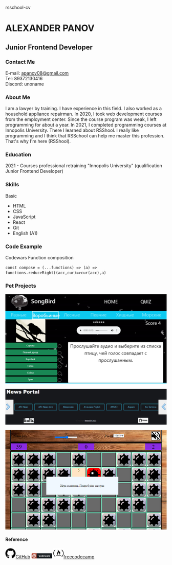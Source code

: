 rsschool-cv

# ALEXANDER PANOV

## Junior Frontend Developer

### Contact Me

E-mail: apanov08@gmail.com\
Tel: 89372130416\
Discord: unoname

### About Me

I am a lawyer by training. I have experience in this field. I also worked as a household appliance repairman. In 2020, I took web development courses from the employment center. Since the course program was weak, I left programming for about a year. In 2021, I completed programming courses at Innopolis University. There I learned about RSShool. I really like programming and I think that RSSchool can help me master this profession. That's why I'm here (RSShool).

### Education

2021 - Сourses professional retraining "Innopolis University" (qualification Junior Frontend Developer)

### Skills

Basic

- HTML
- CSS
- JavaScript
- React
- Git
- English (A1)

### Code Example

Codewars Function composition

```
const compose = (...functions) => (a) => functions.reduceRight((acc,cur)=>cur(acc),a)
```

### Pet Projects
[![Alt text](image.png)](https://quiz-songbird.netlify.app/quiz)


[![Alt text](image-1.png)](https://rolling-scopes-school.github.io/unoname-JSFE2023Q1/migration-to-ts/)

[![Alt text](image-2.png)](https://649b21d52097310086b24393--effulgent-cajeta-47562a.netlify.app/)
#### Reference

[![Image](./icons/free-icon-github-logo-25231.png)GitHub](https://github.com/unoname) [![Image](./icons/codewars_button_icon_151901.png)](https://www.codewars.com/users/Alexandr%20Panov) ![Image](./icons/4691243_freecodecamp_icon.png)[freecodecamp](https://www.freecodecamp.org/fcc2dff6e20-041d-4e7b-8b42-092ad882af0b)
